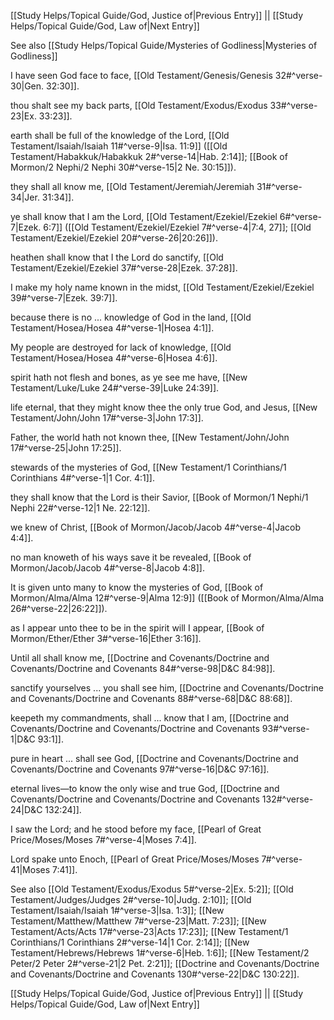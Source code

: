 [[Study Helps/Topical Guide/God, Justice of|Previous Entry]]  ||  [[Study Helps/Topical Guide/God, Law of|Next Entry]]

 See also [[Study Helps/Topical Guide/Mysteries of Godliness|Mysteries of Godliness]]

 I have seen God face to face, [[Old Testament/Genesis/Genesis 32#^verse-30|Gen. 32:30]].

 thou shalt see my back parts, [[Old Testament/Exodus/Exodus 33#^verse-23|Ex. 33:23]].

 earth shall be full of the knowledge of the Lord, [[Old Testament/Isaiah/Isaiah 11#^verse-9|Isa. 11:9]] ([[Old Testament/Habakkuk/Habakkuk 2#^verse-14|Hab. 2:14]]; [[Book of Mormon/2 Nephi/2 Nephi 30#^verse-15|2 Ne. 30:15]]).

 they shall all know me, [[Old Testament/Jeremiah/Jeremiah 31#^verse-34|Jer. 31:34]].

 ye shall know that I am the Lord, [[Old Testament/Ezekiel/Ezekiel 6#^verse-7|Ezek. 6:7]] ([[Old Testament/Ezekiel/Ezekiel 7#^verse-4|7:4, 27]]; [[Old Testament/Ezekiel/Ezekiel 20#^verse-26|20:26]]).

 heathen shall know that I the Lord do sanctify, [[Old Testament/Ezekiel/Ezekiel 37#^verse-28|Ezek. 37:28]].

 I make my holy name known in the midst, [[Old Testament/Ezekiel/Ezekiel 39#^verse-7|Ezek. 39:7]].

 because there is no ... knowledge of God in the land, [[Old Testament/Hosea/Hosea 4#^verse-1|Hosea 4:1]].

 My people are destroyed for lack of knowledge, [[Old Testament/Hosea/Hosea 4#^verse-6|Hosea 4:6]].

 spirit hath not flesh and bones, as ye see me have, [[New Testament/Luke/Luke 24#^verse-39|Luke 24:39]].

 life eternal, that they might know thee the only true God, and Jesus, [[New Testament/John/John 17#^verse-3|John 17:3]].

 Father, the world hath not known thee, [[New Testament/John/John 17#^verse-25|John 17:25]].

 stewards of the mysteries of God, [[New Testament/1 Corinthians/1 Corinthians 4#^verse-1|1 Cor. 4:1]].

 they shall know that the Lord is their Savior, [[Book of Mormon/1 Nephi/1 Nephi 22#^verse-12|1 Ne. 22:12]].

 we knew of Christ, [[Book of Mormon/Jacob/Jacob 4#^verse-4|Jacob 4:4]].

 no man knoweth of his ways save it be revealed, [[Book of Mormon/Jacob/Jacob 4#^verse-8|Jacob 4:8]].

 It is given unto many to know the mysteries of God, [[Book of Mormon/Alma/Alma 12#^verse-9|Alma 12:9]] ([[Book of Mormon/Alma/Alma 26#^verse-22|26:22]]).

 as I appear unto thee to be in the spirit will I appear, [[Book of Mormon/Ether/Ether 3#^verse-16|Ether 3:16]].

 Until all shall know me, [[Doctrine and Covenants/Doctrine and Covenants/Doctrine and Covenants 84#^verse-98|D&C 84:98]].

 sanctify yourselves ... you shall see him, [[Doctrine and Covenants/Doctrine and Covenants/Doctrine and Covenants 88#^verse-68|D&C 88:68]].

 keepeth my commandments, shall ... know that I am, [[Doctrine and Covenants/Doctrine and Covenants/Doctrine and Covenants 93#^verse-1|D&C 93:1]].

 pure in heart ... shall see God, [[Doctrine and Covenants/Doctrine and Covenants/Doctrine and Covenants 97#^verse-16|D&C 97:16]].

 eternal lives—to know the only wise and true God, [[Doctrine and Covenants/Doctrine and Covenants/Doctrine and Covenants 132#^verse-24|D&C 132:24]].

 I saw the Lord; and he stood before my face, [[Pearl of Great Price/Moses/Moses 7#^verse-4|Moses 7:4]].

 Lord spake unto Enoch, [[Pearl of Great Price/Moses/Moses 7#^verse-41|Moses 7:41]].

 See also [[Old Testament/Exodus/Exodus 5#^verse-2|Ex. 5:2]]; [[Old Testament/Judges/Judges 2#^verse-10|Judg. 2:10]]; [[Old Testament/Isaiah/Isaiah 1#^verse-3|Isa. 1:3]]; [[New Testament/Matthew/Matthew 7#^verse-23|Matt. 7:23]]; [[New Testament/Acts/Acts 17#^verse-23|Acts 17:23]]; [[New Testament/1 Corinthians/1 Corinthians 2#^verse-14|1 Cor. 2:14]]; [[New Testament/Hebrews/Hebrews 1#^verse-6|Heb. 1:6]]; [[New Testament/2 Peter/2 Peter 2#^verse-21|2 Pet. 2:21]]; [[Doctrine and Covenants/Doctrine and Covenants/Doctrine and Covenants 130#^verse-22|D&C 130:22]].

[[Study Helps/Topical Guide/God, Justice of|Previous Entry]]  ||  [[Study Helps/Topical Guide/God, Law of|Next Entry]]